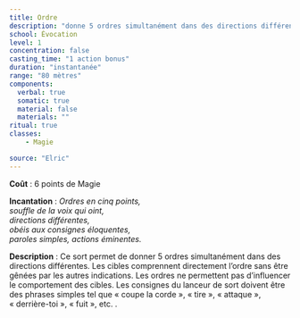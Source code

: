 ```yaml
---
title: Ordre
description: "donne 5 ordres simultanément dans des directions différentes"
school: Évocation
level: 1
concentration: false
casting_time: "1 action bonus"
duration: "instantanée"
range: "80 mètres"
components:
  verbal: true
  somatic: true
  material: false
  materials: ""
ritual: true
classes:
    - Magie

source: "Elric"
---
```

**Coût** : 6 points de Magie  

**Incantation** : *Ordres en cinq points,*   
*souffle de la voix qui oint,*   
*directions différentes,*    
*obéis aux consignes éloquentes,*    
*paroles simples, actions éminentes.*   

**Description** : Ce sort permet de donner 5 ordres simultanément dans des directions différentes. Les cibles comprennent directement l’ordre sans être gênées par les autres indications. Les ordres ne permettent pas d’influencer le comportement des cibles. Les consignes du lanceur de sort doivent être des phrases simples tel que « coupe la corde », « tire », « attaque », « derrière-toi », « fuit », etc. .  
